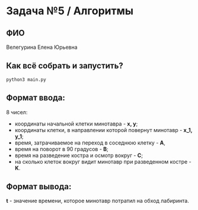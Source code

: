 # Задача №5 / Алгоритмы

## ФИО
Велегурина Елена Юрьевна

## Как всё собрать и запустить?
```
python3 main.py
```

## Формат ввода:
8 чисел:
* координаты начальной клетки минотавра - **x, y**;
* координаты клетки, в направлении которой повернут минотавр - **x_1, y_1**;
* время, затрачиваемое на переход в соседнюю клетку - **A**,
* время на поворот в 90 градусов - **B**;
* время на разведение костра и осмотр вокруг - **C**;
* на сколько клеток вокруг видит минотавр при разведенном костре - **K**.

## Формат вывода:

**t** - значение времени, которое минотавр потратил на обход лабиринта.
